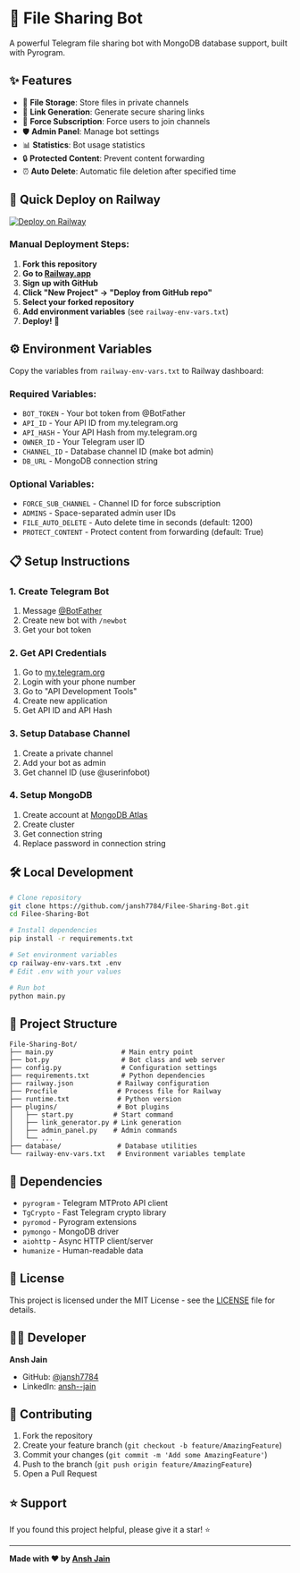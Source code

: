 # 🚀 File Sharing Bot

A powerful Telegram file sharing bot with MongoDB database support, built with Pyrogram.

## ✨ Features

- 📁 **File Storage**: Store files in private channels
- 🔗 **Link Generation**: Generate secure sharing links
- 👥 **Force Subscription**: Force users to join channels
- 🛡️ **Admin Panel**: Manage bot settings
- 📊 **Statistics**: Bot usage statistics
- 🔒 **Protected Content**: Prevent content forwarding
- ⏰ **Auto Delete**: Automatic file deletion after specified time

## 🚀 Quick Deploy on Railway

[![Deploy on Railway](https://railway.app/button.svg)](https://railway.app/template/deploy)

### Manual Deployment Steps:

1. **Fork this repository**
2. **Go to [Railway.app](https://railway.app)**
3. **Sign up with GitHub**
4. **Click "New Project" → "Deploy from GitHub repo"**
5. **Select your forked repository**
6. **Add environment variables** (see `railway-env-vars.txt`)
7. **Deploy!** 🎉

## ⚙️ Environment Variables

Copy the variables from `railway-env-vars.txt` to Railway dashboard:

### Required Variables:
- `BOT_TOKEN` - Your bot token from @BotFather
- `API_ID` - Your API ID from my.telegram.org
- `API_HASH` - Your API Hash from my.telegram.org
- `OWNER_ID` - Your Telegram user ID
- `CHANNEL_ID` - Database channel ID (make bot admin)
- `DB_URL` - MongoDB connection string

### Optional Variables:
- `FORCE_SUB_CHANNEL` - Channel ID for force subscription
- `ADMINS` - Space-separated admin user IDs
- `FILE_AUTO_DELETE` - Auto delete time in seconds (default: 1200)
- `PROTECT_CONTENT` - Protect content from forwarding (default: True)

## 📋 Setup Instructions

### 1. Create Telegram Bot
1. Message [@BotFather](https://t.me/BotFather)
2. Create new bot with `/newbot`
3. Get your bot token

### 2. Get API Credentials
1. Go to [my.telegram.org](https://my.telegram.org)
2. Login with your phone number
3. Go to "API Development Tools"
4. Create new application
5. Get API ID and API Hash

### 3. Setup Database Channel
1. Create a private channel
2. Add your bot as admin
3. Get channel ID (use @userinfobot)

### 4. Setup MongoDB
1. Create account at [MongoDB Atlas](https://cloud.mongodb.com)
2. Create cluster
3. Get connection string
4. Replace password in connection string

## 🛠️ Local Development

```bash
# Clone repository
git clone https://github.com/jansh7784/Filee-Sharing-Bot.git
cd Filee-Sharing-Bot

# Install dependencies
pip install -r requirements.txt

# Set environment variables
cp railway-env-vars.txt .env
# Edit .env with your values

# Run bot
python main.py
```

## 📁 Project Structure

```
File-Sharing-Bot/
├── main.py                 # Main entry point
├── bot.py                  # Bot class and web server
├── config.py               # Configuration settings
├── requirements.txt        # Python dependencies
├── railway.json           # Railway configuration
├── Procfile               # Process file for Railway
├── runtime.txt            # Python version
├── plugins/               # Bot plugins
│   ├── start.py          # Start command
│   ├── link_generator.py # Link generation
│   ├── admin_panel.py    # Admin commands
│   └── ...
├── database/              # Database utilities
└── railway-env-vars.txt   # Environment variables template
```

## 🔧 Dependencies

- `pyrogram` - Telegram MTProto API client
- `TgCrypto` - Fast Telegram crypto library
- `pyromod` - Pyrogram extensions
- `pymongo` - MongoDB driver
- `aiohttp` - Async HTTP client/server
- `humanize` - Human-readable data

## 📝 License

This project is licensed under the MIT License - see the [LICENSE](LICENSE) file for details.

## 👨‍💻 Developer

**Ansh Jain**
- GitHub: [@jansh7784](https://github.com/jansh7784)
- LinkedIn: [ansh--jain](https://linkedin.com/in/ansh--jain)

## 🤝 Contributing

1. Fork the repository
2. Create your feature branch (`git checkout -b feature/AmazingFeature`)
3. Commit your changes (`git commit -m 'Add some AmazingFeature'`)
4. Push to the branch (`git push origin feature/AmazingFeature`)
5. Open a Pull Request

## ⭐ Support

If you found this project helpful, please give it a star! ⭐

---

**Made with ❤️ by [Ansh Jain](https://github.com/jansh7784)**
